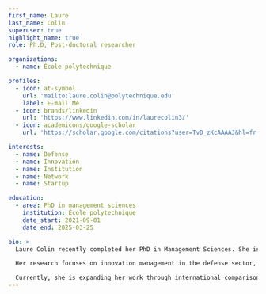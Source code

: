 ```yaml
---
first_name: Laure
last_name: Colin
superuser: true
highlight_name: true
role: Ph.D, Post-doctoral researcher

organizations:
  - name: École polytechnique

profiles:
  - icon: at-symbol
    url: 'mailto:laure.colin@polytechnique.edu'
    label: E-mail Me
  - icon: brands/linkedin
    url: 'https://www.linkedin.com/in/laurecolin3/'
  - icon: academicons/google-scholar
    url: 'https://scholar.google.com/citations?user=TvD_zKcAAAAJ&hl=fr'

interests:
  - name: Defense
  - name: Innovation
  - name: Institution
  - name: Network
  - name: Startup

education:
  - area: PhD in management sciences
    institution: École polytechnique
    date_start: 2021-09-01
    date_end: 2025-03-25

bio: >
  Laure Colin recently completed her PhD in Management Sciences. She is currently a postdoctoral researcher at the Management Research Center of École Polytechnique, as part of a project funded by the Interdisciplinary Center for Defense and Security Studies at Institut Polytechnique de Paris.

  Her research focuses on innovation management in the defense sector, with particular attention to the role of institutions responsible for innovation governance, such as the French Defense Innovation Agency and the U.S. Defense Innovation Unit. She also examines how innovation projects are evaluated, and how external actors — especially startups — manage to integrate into defense-related innovation networks.

  Currently, she is expanding her work through international comparisons of innovation models in the defense sector, and exploring cross-sectoral parallels, particularly with the healthcare industry.
---
```

